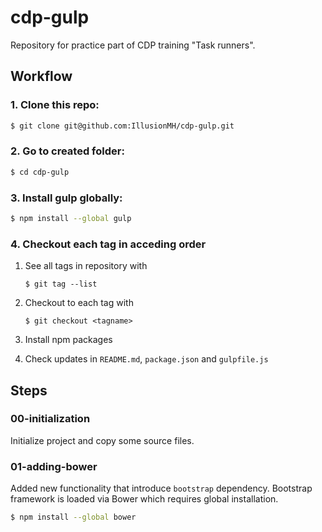 # cdp-gulp
Repository for practice part of CDP training "Task runners".

## Workflow

### 1. Clone this repo:

```sh
$ git clone git@github.com:IllusionMH/cdp-gulp.git
```
### 2. Go to created folder:

```sh
$ cd cdp-gulp
```

### 3. Install gulp globally:

```sh
$ npm install --global gulp
```

### 4. Checkout each tag in acceding order

1. See all tags in repository with

    ```
    $ git tag --list
    ```

1. Checkout to each tag with

    ```
    $ git checkout <tagname>
    ```

1. Install npm packages

1. Check updates in `README.md`, `package.json` and `gulpfile.js`

## Steps

### 00-initialization

Initialize project and copy some source files.

### 01-adding-bower

Added new functionality that introduce `bootstrap` dependency.
Bootstrap framework is loaded via Bower which requires global installation.

```sh
$ npm install --global bower
```
